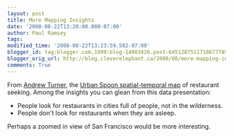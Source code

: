 ```yaml
---
layout: post
title: More Mapping Insights
date: '2008-08-22T13:20:00.000-07:00'
author: Paul Ramsey
tags: 
modified_time: '2008-08-22T13:23:59.582-07:00'
blogger_id: tag:blogger.com,1999:blog-14903426.post-6451287511718677789
blogger_orig_url: http://blog.cleverelephant.ca/2008/08/more-mapping-insights.html
comments: True
---
```


From [Andrew Turner](http://highearthorbit.com/visualizing-restaurant-searching/), the [Urban Spoon spatial-temporal map](http://www.urbanspoon.com/iphone/24hours) of restaurant seeking. Among the insights you can glean from this data presentation:

* People look for restaurants in cities full of people, not in the wilderness.
* People don't look for restaurants when they are asleep.

Perhaps a zoomed in view of San Francisco would be more interesting.

